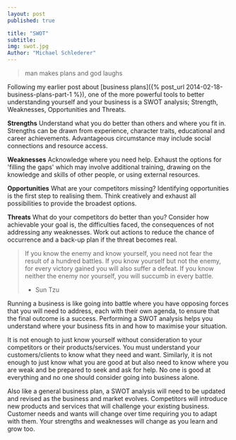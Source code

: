 ```yaml
---
layout: post
published: true

title: "SWOT"
subtitle:
img: swot.jpg
Author: "Michael Schlederer"
---
```


>man makes plans and god laughs

Following my earlier post about [business plans]({% post_url 2014-02-18-business-plans-part-1 %}), one of the more powerful tools to better understanding yourself and your business is a SWOT analysis; Strength, Weaknesses, Opportunities and Threats.

**Strengths**
Understand what you do better than others and where you fit in. Strengths can be drawn from experience, character traits, educational and career achievements. Advantageous circumstance may include social connections and resource access.

**Weaknesses**
Acknowledge where you need help. Exhaust the options for 'filling the gaps' which may involve additional training, drawing on the knowledge and skills of other people, or using external resources.

**Opportunities**
What are your competitors missing? Identifying opportunities is the first step to realising them. Think creatively and exhaust all possibilities to provide the broadest options. 

**Threats**
What do your competitors do better than you? Consider how achievable your goal is, the difficulties faced, the consequences of not addressing any weaknesses. Work out actions to reduce the chance of occurrence and a back-up plan if the threat becomes real.

> If you know the enemy and know yourself, you need not fear the result of a hundred battles.
> If you know yourself but not the enemy, for every victory gained you will also suffer a defeat.
> If you know neither the enemy nor yourself, you will succumb in every battle.
> - Sun Tzu

Running a business is like going into battle where you have opposing forces that you will need to address, each with their own agenda, to ensure that the final outcome is a success. Performing a SWOT analysis helps you understand where your business fits in and how to maximise your situation.

It is not enough to just know yourself without consideration to your competitors or their products/services. You must understand your customers/clients to know what they need and want. Similarly, it is not enough to just know what you are good at but also need to know where you are weak and be prepared to seek and ask for help. No one is good at everything and no one should consider going into business alone.

Also like a general business plan, a SWOT analysis will need to be updated and revised as the business and market evolves. Competitors will introduce new products and services that will challenge your existing business. Customer needs and wants will change over time requiring you to adapt with them. Your strengths and weaknesses will change as you learn and grow too.
